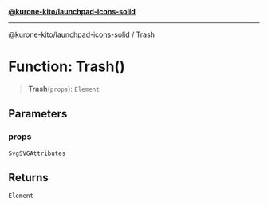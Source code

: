 [**@kurone-kito/launchpad-icons-solid**](../README.md)

***

[@kurone-kito/launchpad-icons-solid](../globals.md) / Trash

# Function: Trash()

> **Trash**(`props`): `Element`

## Parameters

### props

`SvgSVGAttributes`

## Returns

`Element`
